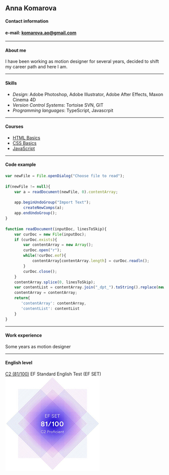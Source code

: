 ## **Anna Komarova**
#### **Contact information**
#### e-mail: komarova.ao@gmail.com

***

#### **About me**
I have been working as motion designer for several years, decided to shift my career path and here I am. 

***

#### **Skills**
* *Design*: Adobe Photoshop, Adobe Illustrator, Adobe After Effects, Maxon Cinema 4D
* *Version Control Systems*: Tortoise SVN, GIT
* *Programming languages*: TypeScript, Javascrpit 

***

#### **Courses**
* [HTML Basics](https://ru.code-basics.com/languages/html)
* [CSS Basics](https://ru.code-basics.com/languages/css)
* [JavaScript](https://ru.code-basics.com/languages/javascript)

***

#### **Code example**
```javascript
var newFile = File.openDialog("Choose file to read"); 

if(newFile != null){ 
    var a = readDocument(newFile, 0).contentArray;
    
    app.beginUndoGroup("Import Text");
        createNewComps(a);
    app.endUndoGroup();
}

function readDocument(inputDoc, linesToSkip){
    var curDoc = new File(inputDoc); 
    if (curDoc.exists){
        var contentArray = new Array();
        curDoc.open("r"); 
        while(!curDoc.eof){ 
            contentArray[contentArray.length] = curDoc.readln();
        }
        curDoc.close();
    }
    contentArray.splice(0, linesToSkip); 
    var contentList = contentArray.join("_dpt_").toString().replace(new RegExp("_dpt_", "g"), "\r"); 
    contentArray = contentArray;
    return{
       'contentArray': contentArray, 
       'contentList': contentList 
    }
}
```

***

#### **Work experience**
Some years as motion designer

***

#### **English level**
[C2 (81/100)](https://www.efset.org/cert/unW32z) EF Standard English Test (EF SET)  
![Pic for the test](/images/cert.jpg "Certificate")